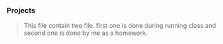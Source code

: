 ### Projects
> This file contain two file. first one is done during running class and second one is done by me as a homework.
